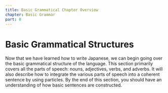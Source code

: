 ```yaml
---
title: Basic Grammatical Chapter Overview
chapter: Basic Grammar
part: 0
---
```


# Basic Grammatical Structures

Now that we have learned how to write Japanese, we can begin going over the basic grammatical structure of the language. This section primarily covers all the parts of speech: nouns, adjectives, verbs, and adverbs. It will also describe how to integrate the various parts of speech into a coherent sentence by using particles. By the end of this section, you should have an understanding of how basic sentences are constructed.
